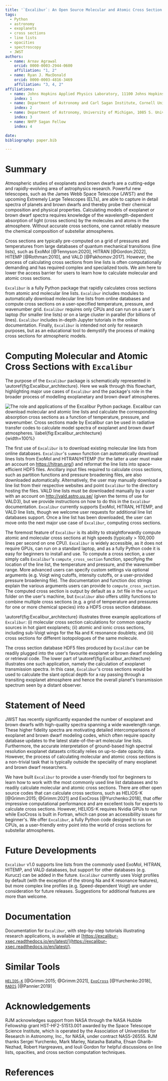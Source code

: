 ```yaml
---
title: '`Excalibur`: An Open Source Molecular and Atomic Cross Section Computation Code for Substellar Atmospheres'
tags:
  - Python
  - astronomy
  - exoplanets
  - cross sections
  - line lists
  - opacities
  - spectroscopy
  - JWST
authors:
  - name: Arnav Agrawal
    orcid: 0000-0003-2944-0600
    affiliation: "1, 2"
  - name: Ryan J. MacDonald
    orcid: 0000-0003-4816-3469
    affiliation: "3, 4, 2"
affiliations:
  - name: Johns Hopkins Applied Physics Laboratory, 11100 Johns Hopkins Rd., Laurel, MD 20723, USA
    index: 1
  - name: Department of Astronomy and Carl Sagan Institute, Cornell University, 122 Sciences Drive, Ithaca, NY 14853, USA
    index: 2
  - name: Department of Astronomy, University of Michigan, 1085 S. University Ave., Ann Arbor, MI 48109, USA
    index: 3
  - name: NHFP Sagan Fellow
    index: 4

date:
bibliography: paper.bib

--- 
```


# Summary

Atmospheric studies of exoplanets and brown dwarfs are a cutting-edge and rapidly-evolving area of astrophysics research. Powerful new telescopes, such as the James Webb Space Telescope (JWST) and the upcoming Extremely Large Telescopes (ELTs), are able to capture in detail spectra of planets and brown dwarfs and thereby probe their chemical composition and physical properties. Calculating models of exoplanet or brown dwarf spectra requires knowledge of the wavelength-dependent absorption of light (cross sections) by the molecules and atoms in the atmosphere. Without accurate cross sections, one cannot reliably measure the chemical composition of substellar atmospheres. 

Cross sections are typically pre-computed on a grid of pressures and temperatures from large databases of quantum mechanical transitions (line lists), such as ExoMol [@Tennyson:2020], HITRAN [@Gordon:2022], HITEMP [@Rothman:2010], and VALD [@Pakhomov:2017]. However, the process of calculating cross sections from line lists is often computationally demanding and has required complex and specialized tools. We aim here to lower the access barrier for users to learn how to calculate molecular and atomic cross sections. 

`Excalibur` is a fully Python package that rapidly calculates cross sections from atomic and molecular line lists. `Excalibur` includes modules to automatically download molecular line lists from online databases and compute cross sections on a user-specified temperature, pressure, and wavenumber grid. `Excalibur` requires only CPUs and can run on a user's laptop (for smaller line lists) or on a large cluster in parallel (for billions of lines). `Excalibur` includes in-depth Jupyter tutorials in the online documentation. Finally, `Excalibur` is intended not only for research purposes, but as an educational tool to demystify the process of making cross sections for atmospheric models.

# Computing Molecular and Atomic Cross Sections with `Excalibur`

The purpose of the `Excalibur` package is schematically represented in \autoref{fig:Excalibur_architecture}. Here we walk through this flowchart, highlighting major use cases of `Excalibur` and the package's role in the broader process of modelling exoplanetary and brown dwarf atmospheres.

![The role and applications of the `Excalibur` Python package. `Excalibur` can download molecular and atomic line lists and calculate the corresponding absorption cross sections as a function of temperature, pressure, and wavenumber. Cross sections made by `Excalibur` can be used in radiative transfer codes to calculate model spectra of exoplanet and brown dwarf atmospheres. \label{fig:Excalibur_architecture}](figures/Excalibur_JOSS_Figure.png){width=100%}

The first use of `Excalibur` is to download existing molecular line lists from online databases. `Excalibur`'s `summon` function can automatically download lines lists from ExoMol and HITRAN/HITEMP (for the latter a user must make an account on https://hitran.org/) and reformat the line lists into space-efficient HDF5 files. Ancillary input files required to calculate cross sections, such as partition functions and pressure broadening files, are also downloaded automatically. Alternatively, the user may manually download a line list from their respective websites and point `Excalibur` to the directory hosting the files. VALD line lists must be downloaded manually by a user with an account on http://vald.astro.uu.se/ (given the terms of use for VALD3), but we provide instructions on how to do this in the `Excalibur` documentation. `Excalibur` currently supports ExoMol, HITRAN, HITEMP, and VALD line lists, though we welcome user requests for additional line list databases support. Once a line list has been downloaded, the user can move onto the next major use case of `Excalibur`, computing cross sections.

The foremost feature of `Excalibur` is its ability to straightforwardly compute atomic and molecular cross sections at high speeds (typically > 100,000 lines per second on one CPU). `Excalibur` is widely accessible, as it does not require GPUs, can run on a standard laptop, and as a fully Python code it is easy for beginners to install and use. To compute a cross section, a user simply calls `Excalibur`'s `compute_cross_section` function, specifying the location of the line list, the temperature and pressure, and the wavenumber range. More advanced users can specify custom settings via optional arguments (e.g. Voigt wing cutoffs, intensity cutoffs, or a user-provided pressure broadening file). The documentation and function doc strings explain the various arguments users can provide to `compute_cross_section`.  The computed cross section is output by default as a .txt file in the `output` folder on the user's machine, but `Excalibur` also offers utility functions to combine multiple cross sections (e.g. a grid of temperature and pressures for one or more chemical species) into a HDF5 cross section database.

\autoref{fig:Excalibur_architecture} illustrates three example applications of `Excalibur`: (i) molecular cross section calculations for common opacity sources in hot giant exoplanets; (ii) atomic and ionic cross sections, including sub-Voigt wings for the Na and K resonance doublets; and (iii) cross sections for different isotopologues of the same molecule.

The cross section database HDF5 files produced by `Excalibur` can be readily plugged into the user's favourite exoplanet or brown dwarf modeling or retrieval code. The lower part of \autoref{fig:Excalibur_architecture} illustrates one such application, namely the calculation of exoplanet transmission spectra. In this case, `Excalibur`'s cross sections would be used to calculate the slant optical depth for a ray passing through a transiting exoplanet atmosphere and hence the overall planet's transmission spectrum seen by a distant observer.

# Statement of Need

JWST has recently significantly expanded the number of exoplanet and brown dwarfs with high-quality spectra spanning a wide wavelength range. These higher fidelity spectra are motivating detailed intercomparisons of exoplanet and brown dwarf modeling codes, which often require opacity database updates to the latest state-of-the-art molecular line lists. Furthermore, the accurate interpretation of ground-based high spectral resolution exoplanet datasets critically relies on up-to-date opacity data. However, the process of calculating molecular and atomic cross sections is a non-trivial task that is typically outside the speciality of many exoplanet and brown dwarf researchers.

We have built `Excalibur` to provide a user-friendly tool for beginners to learn how to work with the most commonly used line list databases and to readily calculate molecular and atomic cross sections. There are other open source codes that can calculate cross sections, such as HELIOS-K [@Grimm:2015; @Grimm:2021] and ExoCross [@Yurchenko:2018], that offer impressive computational performance and are excellent tools for experts to calculate cross sections. However, HELIOS-K requires Nvidia GPUs to run while ExoCross is built in Fortran, which can pose an accessibility issues for beginner's. We offer `Excalibur`, a fully Python code designed to run on CPUs, as a user-friendly entry point into the world of cross sections for substellar atmospheres.

# Future Developments

`Excalibur` v1.0 supports line lists from the commonly used ExoMol, HITRAN, HITEMP, and VALD databases, but support for other databases (e.g. Kurucz) can be added in the future. `Excalibur` currently uses Voigt profiles by default (with the exception of the strong Na and K resonance features), but more complex line profiles (e.g. Speed-dependent Voigt) are under consideration for future releases. Suggestions for additional features are more than welcome.

# Documentation

Documentation for `Excalibur`, with step-by-step tutorials illustrating research applications, is available at [https://excalibur-xsec.readthedocs.io/en/latest/](https://excalibur-xsec.readthedocs.io/en/latest/). 

# Similar Tools

[`HELIOS-K`](https://github.com/exoclime/HELIOS-K) [@Grimm:2015; @Grimm:2021], [`ExoCross`](https://github.com/Trovemaster/exocross) [@Yurchenko:2018], [`RADIS`](https://github.com/radis/radis) [@Pannier:2019]

# Acknowledgements

RJM acknowledges support from NASA through the NASA Hubble Fellowship grant HST-HF2-51513.001 awarded by the Space Telescope Science Institute, which is operated by the Association of Universities for Research in Astronomy, Inc., for NASA, under contract NAS5-26555. RJM thanks Sergei Yurchenko, Mark Marley, Natasha Batalha, Ehsan Gharib-Nezhad, Robert Hargreaves, and Iouli Gordon for helpful discussions on line lists, opacities, and cross section computation techniques.

# References